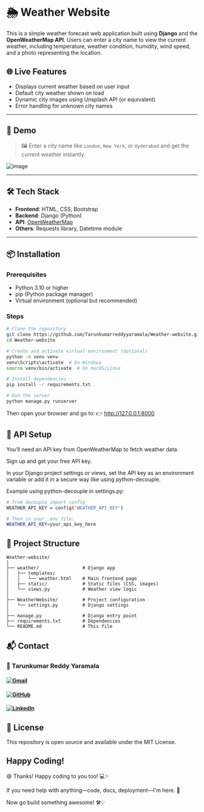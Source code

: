 # 🌦️ Weather Website

This is a simple weather forecast web application built using **Django** and the **OpenWeatherMap API**. Users can enter a city name to view the current weather, including temperature, weather condition, humidity, wind speed, and a photo representing the location.

## 🌐 Live Features

- Displays current weather based on user input  
- Default city weather shown on load  
- Dynamic city images using Unsplash API (or equivalent)  
- Error handling for unknown city names

---

## 🚀 Demo

> 🖼️ Enter a city name like `London`, `New York`, or `Hyderabad` and get the current weather instantly.

![image](https://github.com/user-attachments/assets/a40b7a97-4021-4f9c-9391-b31384cf5d61)

---

## 🛠️ Tech Stack

- **Frontend**: HTML, CSS, Bootstrap  
- **Backend**: Django (Python)  
- **API**: [OpenWeatherMap](https://openweathermap.org/api)  
- **Others**: Requests library, Datetime module

---

## 📦 Installation

### Prerequisites

- Python 3.10 or higher  
- pip (Python package manager)  
- Virtual environment (optional but recommended)

### Steps

```bash
# Clone the repository
git clone https://github.com/Tarunkumarreddyyaramala/Weather-website.git
cd Weather-website

# Create and activate virtual environment (optional)
python -m venv venv
venv\Scripts\activate  # On Windows
source venv/bin/activate  # On macOS/Linux

# Install dependencies
pip install -r requirements.txt

# Run the server
python manage.py runserver

```

Then open your browser and go to:
👉 http://127.0.0.1:8000

## 🔑 API Setup

You’ll need an API key from OpenWeatherMap to fetch weather data.

Sign up and get your free API key.

In your Django project settings or views, set the API key as an environment variable or add it in a secure way like using python-decouple.

Example using python-decouple in settings.py:

```bash
# from decouple import config
WEATHER_API_KEY = config('WEATHER_API_KEY')

# Then in your .env file:
WEATHER_API_KEY=your_api_key_here

```

## 📁 Project Structure

```bush 
Weather-website/
│
├── weather/                # Django app
│   ├── templates/
│   │   └── weather.html    # Main frontend page
│   ├── static/             # Static files (CSS, images)
│   └── views.py            # Weather view logic
│
├── WeatherWebsite/         # Project configuration
│   └── settings.py         # Django settings
│
├── manage.py               # Django entry point
├── requirements.txt        # Dependencies
└── README.md               # This file

```
## 📬 Contact

### 👤 Tarunkumar Reddy Yaramala
#### [![Gmail](https://img.shields.io/badge/Gmail-red?logo=gmail&logoColor=white)](mailto:tharunkumarreddyyaramala@gmail.com)
#### [![GitHub](https://img.shields.io/badge/GitHub-Profile-black?logo=github)](https://github.com/Tarunkumarreddyyaramala)  
#### [![LinkedIn](https://img.shields.io/badge/LinkedIn-Profile-blue?logo=linkedin&logoColor=white)](https://www.linkedin.com/in/tarunkumar-reddy-yaramala/) 


## 📄 License
This repository is open source and available under the MIT License.

## Happy Coding!
😄 Thanks! Happy coding to you too! 💻✨

If you need help with anything—code, docs, deployment—I'm here. 🚀

Now go build something awesome! 🛠️💡





